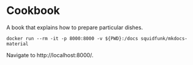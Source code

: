 # Cookbook

A book that explains how to prepare particular dishes.

```
docker run --rm -it -p 8000:8000 -v ${PWD}:/docs squidfunk/mkdocs-material
```

Navigate to http://localhost:8000/.